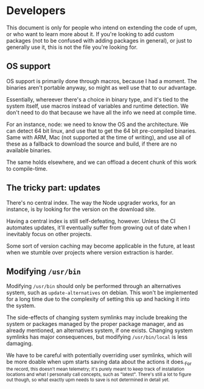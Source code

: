 # Developers

This document is only for people who intend on extending the code of upm, or who want to learn more about it. If you're looking to add custom packages (not to be confused with adding packages in general), or just to generally use it, this is not the file you're looking for.

## OS support

OS support is primarily done through macros, because I had a moment. The binaries aren't portable anyway, so might as well use that to our advantage.

Essentially, whereever there's a choice in binary type, and it's tied to the system itself, use macros instead of variables and runtime detection. We don't need to do that because we have all the info we need at compile time.

For an instance, node: we need to know the OS and the architecture. We can detect 64 bit linux, and use that to get the 64 bit pre-compiled binaries. Same with ARM, Mac (not supported at the time of writing), and use all of these as a fallback to download the source and build, if there are no available binaries.

The same holds elsewhere, and we can offload a decent chunk of this work to compile-time.

## The tricky part: updates

There's no central index. The way the Node upgrader works, for an instance, is by looking for the version on the download site.

Having a central index is still self-defeating, however. Unless the CI automates updates, it'll eventually suffer from growing out of date when I inevitably focus on other projects.

Some sort of version caching may become applicable in the future, at least when we stumble over projects where version extraction is harder.

## Modifying `/usr/bin`

Modifying `/usr/bin` should only be performed through an alternatives system, such as `update-alternatives` on debian. This won't be implemented for a long time due to the complexity of setting this up and hacking it into the system.

The side-effects of changing system symlinks may include breaking the system or packages managed by the proper package manager, and as already mentioned, an alternatives system, if one exists. Changing system symlinks has major consequences, but modifying `/usr/bin/local` is less damaging.

We have to be careful with potentially overriding user symlinks, which will be more doable when upm starts saving data about the actions it does.<sub>For the record, this doesn't mean telemetry; it's purely meant to keep track of installation locations and what I personally call concepts, such as "latest". There's still a lot to figure out though, so what exactly upm needs to save is not determined in detail yet.</sub>
